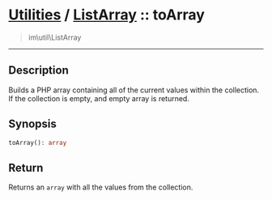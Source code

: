 # [Utilities](util.md) / [ListArray](util-ListArray.md) :: toArray
 > im\util\ListArray
____

## Description
Builds a PHP array containing all of the current values within
the collection. If the collection is empty, and empty array is returned.

## Synopsis
```php
toArray(): array
```

## Return
Returns an `array` with all the values from the collection.
